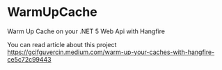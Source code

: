 # WarmUpCache
Warm Up Cache on your .NET 5 Web Api with Hangfire


You can read article about this project
</br> https://gcifguvercin.medium.com/warm-up-your-caches-with-hangfire-ce5c72c99443
